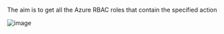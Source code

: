 The aim is to get all the Azure RBAC roles that contain the specified action

![image](https://user-images.githubusercontent.com/51988290/145003347-cbbea970-d0dc-4066-89fe-5afb939467e0.png)
